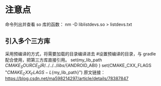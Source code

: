 # 注意点
命令列出并查看 so 库的函数：
nm -D liblistdevs.so > listdevs.txt

## 引入多个三方库
采用预编译的方式，将需要加载的目录编译进去
#设置预编译的目录，与 gradle 配合使用，把第三方库直接引用。
set(my_lib_path ${CMAKE_SOURCE_DIR}/../../../libs/${ANDROID_ABI} )
set(CMAKE_CXX_FLAGS "${CMAKE_CXX_FLAGS} -L${my_lib_path}")
原文链接：https://blog.csdn.net/ma598214297/article/details/78387847